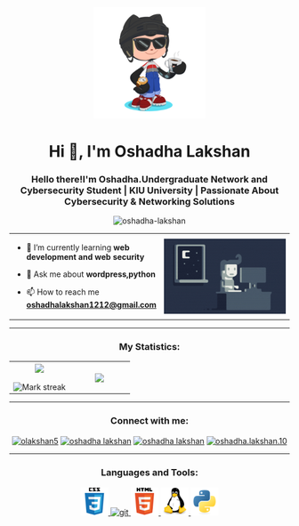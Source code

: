 <div align=center>
        <img src="https://github.com/Oshadha-lakshan/Oshadha-lakshan/blob/4c0d43782b584ef7d4c9d48737d733636eb511f9/GitHub.png" alt="GitHub Octocat Drinking a Cup of Coffee" height="200">
    </div>

<h1 align="center">Hi 👋, I'm Oshadha Lakshan</h1>
<h3 align="center">Hello there!I'm Oshadha.Undergraduate Network and Cybersecurity Student | KIU University | Passionate About Cybersecurity & Networking Solutions</h3>

<p align="center"> <img src="https://komarev.com/ghpvc/?username=oshadha-lakshan&label=Profile%20views&color=0e75b6&style=flat" alt="oshadha-lakshan" /> </p>

<table align="center">
<tr border="none">
<td width="50%" align="left">

- 🌱 I’m currently learning **web development and web security**

- 💬 Ask me about **wordpress,python**

- 📫 How to reach me **oshadhalakshan1212@gmail.com**

</td>
<td width="50%" align="center">

  <img align="center" alt="Coding" width="450" src="https://raw.githubusercontent.com/AVS1508/AVS1508/master/assets/Night-Coding.gif">

  
  </td>
</tr>
</table>

---

<h3 align="center">My Statistics:</h3>
<p align="center">
<table align="center">
<tr border="none">
<td width="50%" align="center">
  
  <img  align="center"  src="https://github-readme-stats.vercel.app/api?username=Scar1109&theme=dark&show_icons=true&count_private=true" />
  <br></br>
  <img  title="🔥 Get streak stats for your profile at git.io/streak-stats" alt="Mark streak" src="https://github-readme-streak-stats.herokuapp.com/?user=Oshadha-lakshan&theme=dark&hide_border=false" /> 
</td>
<td width="50%" align="center">

  <img  align="center"  src="https://github-readme-stats.anuraghazra1.vercel.app/api/top-langs/?username=Oshadha-lakshan&theme=dark&hide_border=false&no-bg=true&no-frame=true&langs_count=10"/>
  
  </td>
</tr>
</table>

---

<h3 align="center">Connect with me:</h3>
<p align="center">
<a href="https://twitter.com/olakshan5" target="blank"><img align="center" src="https://raw.githubusercontent.com/rahuldkjain/github-profile-readme-generator/master/src/images/icons/Social/twitter.svg" alt="olakshan5" height="50" width="50" /></a>
<a href="https://linkedin.com/in/oshadha lakshan" target="blank"><img align="center" src="https://raw.githubusercontent.com/rahuldkjain/github-profile-readme-generator/master/src/images/icons/Social/linked-in-alt.svg" alt="oshadha lakshan" height="50" width="50" /></a>
<a href="https://fb.com/oshadha lakshan" target="blank"><img align="center" src="https://raw.githubusercontent.com/rahuldkjain/github-profile-readme-generator/master/src/images/icons/Social/facebook.svg" alt="oshadha lakshan" height="50" width="50" /></a>
<a href="https://instagram.com/oshadha.lakshan.10" target="blank"><img align="center" src="https://raw.githubusercontent.com/rahuldkjain/github-profile-readme-generator/master/src/images/icons/Social/instagram.svg" alt="oshadha.lakshan.10" height="50" width="50" /></a>
</p>

---

<h3 align="center">Languages and Tools:</h3>
<p align="center"> <a href="https://www.w3schools.com/css/" target="_blank" rel="noreferrer"> <img src="https://raw.githubusercontent.com/devicons/devicon/master/icons/css3/css3-original-wordmark.svg" alt="css3" width="50" height="50"/> </a> <a href="https://git-scm.com/" target="_blank" rel="noreferrer"> <img src="https://www.vectorlogo.zone/logos/git-scm/git-scm-icon.svg" alt="git" width="50" height="50"/> </a> <a href="https://www.w3.org/html/" target="_blank" rel="noreferrer"> <img src="https://raw.githubusercontent.com/devicons/devicon/master/icons/html5/html5-original-wordmark.svg" alt="html5" width="50" height="50"/> </a> <a href="https://www.linux.org/" target="_blank" rel="noreferrer"> <img src="https://raw.githubusercontent.com/devicons/devicon/master/icons/linux/linux-original.svg" alt="linux" width="50" height="50"/> </a> <a href="https://www.python.org" target="_blank" rel="noreferrer"> <img src="https://raw.githubusercontent.com/devicons/devicon/master/icons/python/python-original.svg" alt="python" width="50" height="50"/> </a> </p>

